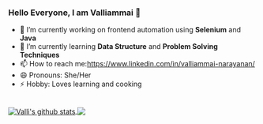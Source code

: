 ### Hello Everyone, I am Valliammai 👋
<!--
**ValliVignesh/ValliVignesh** is a ✨ _special_ ✨ repository because its `README.md` (this file) appears on your GitHub profile.

Here are some ideas to get you started:
-->
- 🔭 I’m currently working on frontend automation using **Selenium** and **Java**
- 🌱 I’m currently learning **Data Structure** and **Problem Solving Techniques**
- 📫 How to reach me:https://www.linkedin.com/in/valliammai-narayanan/
- 😄 Pronouns: She/Her
- ⚡ Hobby: Loves learning and cooking 

<br>

<a href="https://github.com/ValliVignesh">
  <img align="center" src="https://github-readme-stats.vercel.app/api?username=ValliVignesh&show_icons=true&count_private=true&hide_border=true&theme=tokyonight" alt="Valli's github stats" />
</a>
<a href="https://github.com/ValliVignesh">
    <img align="center" src="https://github-readme-stats.vercel.app/api/top-langs/?username=ValliVignesh&layout=compact&hide_border=true&hide=Jupyter%20Notebook ,html,Tex&langs_count=8&theme=tokyonight" />
</a>

